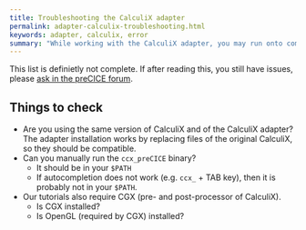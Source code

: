 ```yaml
---
title: Troubleshooting the CalculiX adapter
permalink: adapter-calculix-troubleshooting.html
keywords: adapter, calculix, error
summary: "While working with the CalculiX adapter, you may run onto common issues. This is a collection of what we know could go wrong."
---
```


This list is definietly not complete. If after reading this, you still have issues, please [ask in the preCICE forum](https://precice.discourse.group/).

## Things to check

* Are you using the same version of CalculiX and of the CalculiX adapter? The adapter installation works by replacing files of the original CalculiX, so they should be compatible.
* Can you manually run the `ccx_preCICE` binary?
   * It should be in your `$PATH`
   * If autocompletion does not work (e.g. `ccx_` + TAB key), then it is probably not in your `$PATH`.
* Our tutorials also require CGX (pre- and post-processor of CalculiX).
   * Is CGX installed?
   * Is OpenGL (required by CGX) installed?
